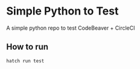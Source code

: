 # Simple Python to Test

A simple python repo to test CodeBeaver + CircleCI

## How to run

```bash
hatch run test
```
